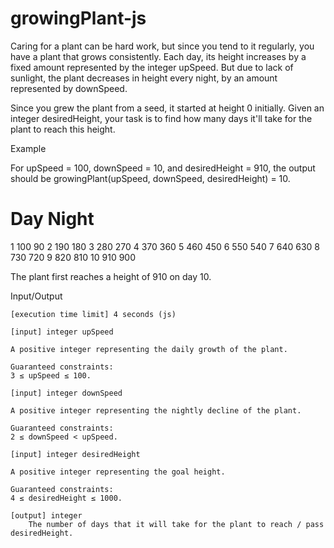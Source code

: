 # growingPlant-js

Caring for a plant can be hard work, but since you tend to it regularly, you have a plant that grows consistently. Each day, its height increases by a fixed amount represented by the integer upSpeed. But due to lack of sunlight, the plant decreases in height every night, by an amount represented by downSpeed.

Since you grew the plant from a seed, it started at height 0 initially. Given an integer desiredHeight, your task is to find how many days it'll take for the plant to reach this height.

Example

For upSpeed = 100, downSpeed = 10, and desiredHeight = 910, the output should be
growingPlant(upSpeed, downSpeed, desiredHeight) = 10.
# 	Day 	Night
1 	100 	90
2 	190 	180
3 	280 	270
4 	370 	360
5 	460 	450
6 	550 	540
7 	640 	630
8 	730 	720
9 	820 	810
10 	910 	900

The plant first reaches a height of 910 on day 10.

Input/Output

    [execution time limit] 4 seconds (js)

    [input] integer upSpeed

    A positive integer representing the daily growth of the plant.

    Guaranteed constraints:
    3 ≤ upSpeed ≤ 100.

    [input] integer downSpeed

    A positive integer representing the nightly decline of the plant.

    Guaranteed constraints:
    2 ≤ downSpeed < upSpeed.

    [input] integer desiredHeight

    A positive integer representing the goal height.

    Guaranteed constraints:
    4 ≤ desiredHeight ≤ 1000.

    [output] integer
        The number of days that it will take for the plant to reach / pass desiredHeight.
